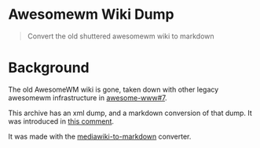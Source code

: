 # Awesomewm Wiki Dump

> Convert the old shuttered awesomewm wiki to markdown

# Background

The old AwesomeWM wiki is gone, taken down with other legacy awesomewm infrastructure in [awesome-www#7](https://github.com/awesomeWM/awesome-www/issues/7).

This archive has an xml dump, and a markdown conversion of that dump. It was introduced in [this comment](https://github.com/awesomeWM/awesome-www/issues/7#issuecomment-244820814).

It was made with the [mediawiki-to-markdown](https://github.com/philipashlock/mediawiki-to-markdown) converter.
